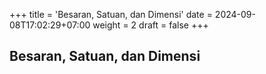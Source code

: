+++
title = 'Besaran, Satuan, dan Dimensi'
date = 2024-09-08T17:02:29+07:00
weight = 2
draft = false
+++


## Besaran, Satuan, dan Dimensi

